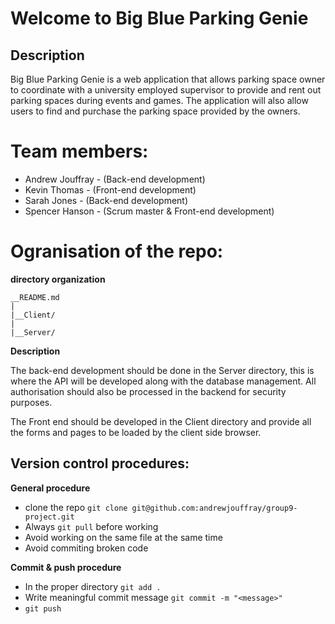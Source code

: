 # Welcome to Big Blue Parking Genie

## Description
Big Blue Parking Genie is a web application that allows parking space owner to coordinate with a university employed supervisor to provide and rent out parking spaces during events and games. The application will also allow users to find and purchase the parking space provided by the owners. 
 
# Team members:

-	Andrew Jouffray - (Back-end development)
-	Kevin Thomas - (Front-end development)
-	Sarah Jones - (Back-end development)
-	Spencer Hanson - (Scrum master & Front-end development)

# Ogranisation of the repo:

__directory organization__

	__README.md
	|
	|__Client/
	|
	|__Server/

__Description__

The back-end development should be done in the Server directory, this is where the API will be developed along with the database management. All authorisation should also be processed in the backend for security purposes.

The Front end should be developed in the Client directory and provide all the forms and pages to be loaded by the client side browser.

## Version control procedures:

__General procedure__
- clone the repo `git clone git@github.com:andrewjouffray/group9-project.git`
- Always `git pull` before working
- Avoid working on the same file at the same time
- Avoid commiting broken code

__Commit & push procedure__
- In the proper directory `git add .`
- Write meaningful commit message `git commit -m "<message>"`
- `git push`

